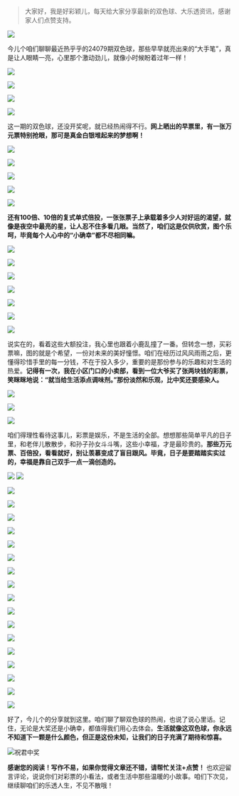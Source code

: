 > 大家好，我是好彩颖儿，每天给大家分享最新的双色球、大乐透资讯，感谢家人们点赞支持。

![](https://cdn.jsdelivr.net/gh/wangwenjie1314/PicCDN/2024-7-11/1720660897499-image.png)

今儿个咱们聊聊最近热乎乎的24079期双色球，那些早早就亮出来的“大手笔”，真是让人眼睛一亮，心里那个激动劲儿，就像小时候盼着过年一样！


![](https://cdn.jsdelivr.net/gh/wangwenjie1314/PicCDN/2024-7-11/1720669245061-image.png)

![](https://cdn.jsdelivr.net/gh/wangwenjie1314/PicCDN/2024-7-11/1720669270624-image.png)


![](https://cdn.jsdelivr.net/gh/wangwenjie1314/PicCDN/2024-7-11/1720669333511-image.png)


![](https://cdn.jsdelivr.net/gh/wangwenjie1314/PicCDN/2024-7-11/1720669347897-image.png)


这一期的双色球，还没开奖呢，就已经热闹得不行。**网上晒出的早票里，有一张万元票特别抢眼，那可是真金白银堆起来的梦想啊！** 


![](https://cdn.jsdelivr.net/gh/wangwenjie1314/PicCDN/2024-7-11/1720669370184-image.png)

![](https://cdn.jsdelivr.net/gh/wangwenjie1314/PicCDN/2024-7-11/1720669392036-image.png)

![](https://cdn.jsdelivr.net/gh/wangwenjie1314/PicCDN/2024-7-11/1720669399702-image.png)


![](https://cdn.jsdelivr.net/gh/wangwenjie1314/PicCDN/2024-7-11/1720669413479-image.png)

![](https://cdn.jsdelivr.net/gh/wangwenjie1314/PicCDN/2024-7-11/1720669407172-image.png)


**还有100倍、10倍的复式单式倍投，一张张票子上承载着多少人对好运的渴望，就像是夜空中最亮的星，让人忍不住多看几眼。当然了，咱们这是仅供欣赏，图个乐呵，毕竟每个人心中的“小确幸”都不尽相同嘛。**



![](https://cdn.jsdelivr.net/gh/wangwenjie1314/PicCDN/2024-7-11/1720669439552-image.png)

![](https://cdn.jsdelivr.net/gh/wangwenjie1314/PicCDN/2024-7-11/1720669428362-image.png)


![](https://cdn.jsdelivr.net/gh/wangwenjie1314/PicCDN/2024-7-11/1720669759946-image.png)

![](https://cdn.jsdelivr.net/gh/wangwenjie1314/PicCDN/2024-7-11/1720669731869-image.png)

![](https://cdn.jsdelivr.net/gh/wangwenjie1314/PicCDN/2024-7-11/1720669711013-image.png)

![](https://cdn.jsdelivr.net/gh/wangwenjie1314/PicCDN/2024-7-11/1720669696439-image.png)

![](https://cdn.jsdelivr.net/gh/wangwenjie1314/PicCDN/2024-7-11/1720669672022-image.png)



说实在的，看着这些大额投注，我心里也跟着小鹿乱撞了一番。但转念一想，买彩票嘛，图的就是个希望，一份对未来的美好憧憬。咱们在经历过风风雨雨之后，更懂得珍惜手里的每一分钱，不在于投入多少，重要的是那份参与的乐趣和对生活的热爱。**记得有一次，我在小区门口的小卖部，看到一位大爷买了张两块钱的彩票，笑眯眯地说：“就当给生活添点调味剂。”那份淡然和乐观，比中奖还要感染人。**


![](https://cdn.jsdelivr.net/gh/wangwenjie1314/PicCDN/2024-7-11/1720669782192-image.png)

![](https://cdn.jsdelivr.net/gh/wangwenjie1314/PicCDN/2024-7-11/1720669776462-image.png)

![](https://cdn.jsdelivr.net/gh/wangwenjie1314/PicCDN/2024-7-11/1720669770071-image.png)


咱们得理性看待这事儿，彩票是娱乐，不是生活的全部。想想那些简单平凡的日子里，和老伴儿散散步，和孙子孙女斗斗嘴，这些小幸福，才是最珍贵的。**那些万元票、百倍投，看看就好，别让羡慕变成了盲目跟风。毕竟，日子是要踏踏实实过的，幸福是靠自己双手一点一滴创造的。**


![](https://cdn.jsdelivr.net/gh/wangwenjie1314/PicCDN/2024-7-11/1720669815918-image.png)
![](https://cdn.jsdelivr.net/gh/wangwenjie1314/PicCDN/2024-7-11/1720669795192-image.png)


![](https://cdn.jsdelivr.net/gh/wangwenjie1314/PicCDN/2024-7-11/1720669873403-image.png)

![](https://cdn.jsdelivr.net/gh/wangwenjie1314/PicCDN/2024-7-11/1720669844756-image.png)

![](https://cdn.jsdelivr.net/gh/wangwenjie1314/PicCDN/2024-7-11/1720669837829-image.png)

![](https://cdn.jsdelivr.net/gh/wangwenjie1314/PicCDN/2024-7-11/1720669927706-image.png)

![](https://cdn.jsdelivr.net/gh/wangwenjie1314/PicCDN/2024-7-11/1720669910802-image.png)

![](https://cdn.jsdelivr.net/gh/wangwenjie1314/PicCDN/2024-7-11/1720669904659-image.png)

![](https://cdn.jsdelivr.net/gh/wangwenjie1314/PicCDN/2024-7-11/1720669896707-image.png)

![](https://cdn.jsdelivr.net/gh/wangwenjie1314/PicCDN/2024-7-11/1720669882923-image.png)


![](https://cdn.jsdelivr.net/gh/wangwenjie1314/PicCDN/2024-7-11/1720669996430-image.png)

![](https://cdn.jsdelivr.net/gh/wangwenjie1314/PicCDN/2024-7-11/1720669988071-image.png)

![](https://cdn.jsdelivr.net/gh/wangwenjie1314/PicCDN/2024-7-11/1720669977642-image.png)

![](https://cdn.jsdelivr.net/gh/wangwenjie1314/PicCDN/2024-7-11/1720669970505-image.png)

![](https://cdn.jsdelivr.net/gh/wangwenjie1314/PicCDN/2024-7-11/1720669964518-image.png)

![](https://cdn.jsdelivr.net/gh/wangwenjie1314/PicCDN/2024-7-11/1720669958285-image.png)

![](https://cdn.jsdelivr.net/gh/wangwenjie1314/PicCDN/2024-7-11/1720669952039-image.png)

![](https://cdn.jsdelivr.net/gh/wangwenjie1314/PicCDN/2024-7-11/1720669945801-image.png)

![](https://cdn.jsdelivr.net/gh/wangwenjie1314/PicCDN/2024-7-11/1720669937985-image.png)


好了，今儿个的分享就到这里。咱们聊了聊双色球的热闹，也说了说心里话。记住，无论是大奖还是小确幸，都值得我们用心去体会。**生活就像这双色球，你永远不知道下一颗是什么颜色，但正是这份未知，让我们的日子充满了期待和惊喜。**


![祝君中奖](https://cdn.jsdelivr.net/gh/wangwenjie1314/PicCDN/2024-7-11/1720670009643-image.png)


**感谢您的阅读！写作不易，如果你觉得文章还不错，请帮忙关注+点赞！** 也欢迎留言评论，说说你们对彩票的小看法，或者生活中那些温暖的小故事。咱们下次见，继续聊咱们的乐透人生，不见不散哦！